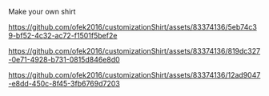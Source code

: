 Make your own shirt


https://github.com/ofek2016/customizationShirt/assets/83374136/5eb74c39-bf52-4c32-ac72-f1501f5bef2e



https://github.com/ofek2016/customizationShirt/assets/83374136/819dc327-0e71-4928-b731-0815d846e8d0



https://github.com/ofek2016/customizationShirt/assets/83374136/12ad9047-e8dd-450c-8f45-3fb6769d7203

